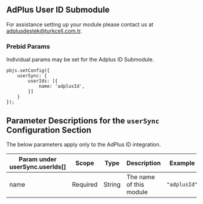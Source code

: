 ## AdPlus User ID Submodule

For assistance setting up your module please contact us at adplusdestek@turkcell.com.tr.

### Prebid Params

Individual params may be set for the Adplus ID Submodule.
```
pbjs.setConfig({
    userSync: {
        userIds: [{
            name: 'adplusId',
        }]
    }
});
```
## Parameter Descriptions for the `userSync` Configuration Section
The below parameters apply only to the AdPlus ID integration.

| Param under userSync.userIds[] | Scope    | Type   | Description                                          | Example        |
|--------------------------------|----------|--------|------------------------------------------------------|----------------|
| name                           | Required | String | The name of this module                              | `"adplusId"` |